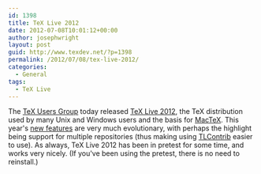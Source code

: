 ```yaml
---
id: 1398
title: TeX Live 2012
date: 2012-07-08T10:01:12+00:00
author: josephwright
layout: post
guid: http://www.texdev.net/?p=1398
permalink: /2012/07/08/tex-live-2012/
categories:
  - General
tags:
  - TeX Live
---
```

The [TeX Users Group](http://tug.org/) today released [TeX Live 2012](http://tug.org/texlive/), the TeX distribution used by many Unix and Windows users and the basis for [MacTeX](http://tug.org/mactex/). This year's [new features](http://tug.org/texlive/doc/texlive-en/texlive-en.html#x1-810009.2) are very much evolutionary, with perhaps the highlight being support for multiple repositories (thus making using [TLContrib](http://http://tlcontrib.metatex.org/) easier to use). As always, TeX Live 2012 has been in pretest for some time, and works very nicely. (If you've been using the pretest, there is no need to reinstall.)
